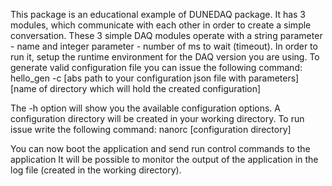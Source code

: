 This package is an educational example of DUNEDAQ package. It has 3 modules, which communicate with each other in order to create a simple conversation. These 3 simple DAQ modules operate with a string parameter - name and integer parameter - number of ms to wait (timeout). 
In order to run it, setup the runtime environment for the DAQ version you are using. 
To generate valid configuration file you can issue the following command: hello_gen -c [abs path to your configuration json file with parameters] [name of directory which will hold the created configuration]

The -h option will show you the available configuration options. 
A configuration directory will be created in your working directory.
To run issue write the following command: nanorc [configuration directory]

You can now boot the application and send run control commands to the application 
It will be possible to monitor the output of the application in the log file (created in the working directory).
